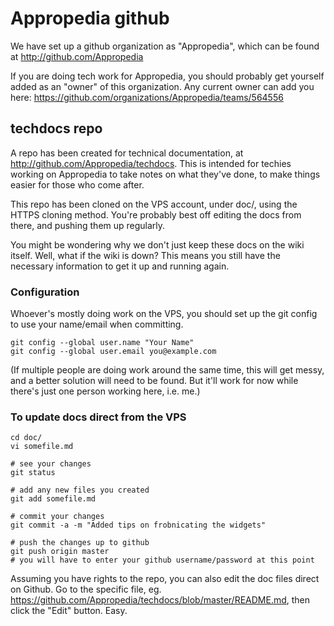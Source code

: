 # Appropedia github

We have set up a github organization as "Appropedia", which can be found at http://github.com/Appropedia

If you are doing tech work for Appropedia, you should probably get yourself added as an "owner" of this
organization.  Any current owner can add you here:
https://github.com/organizations/Appropedia/teams/564556

## techdocs repo

A repo has been created for technical documentation, at
http://github.com/Appropedia/techdocs.  This is intended for techies
working on Appropedia to take notes on what they've done, to make things
easier for those who come after.

This repo has been cloned on the VPS account, under doc/, using the
HTTPS cloning method.  You're probably best off editing the docs from
there, and pushing them up regularly.

You might be wondering why we don't just keep these docs on the wiki
itself.  Well, what if the wiki is down?  This means you still have the
necessary information to get it up and running again.

### Configuration

Whoever's mostly doing work on the VPS, you should set up the git config to use your name/email when
committing.

    git config --global user.name "Your Name"
	git config --global user.email you@example.com

(If multiple people are doing work around the same time, this will get messy, and a better solution will
need to be found. But it'll work for now while there's just one person working here, i.e. me.)

### To update docs direct from the VPS

    cd doc/
	vi somefile.md
	
	# see your changes
	git status

	# add any new files you created
	git add somefile.md

	# commit your changes
	git commit -a -m "Added tips on frobnicating the widgets"

	# push the changes up to github
	git push origin master
	# you will have to enter your github username/password at this point

Assuming you have rights to the repo, you can also edit the doc files direct on Github.  Go to the
specific file, eg. https://github.com/Appropedia/techdocs/blob/master/README.md, then click the "Edit"
button. Easy.

